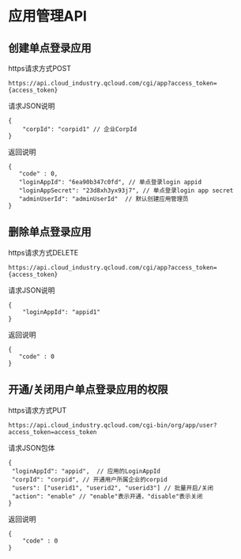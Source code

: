 # 应用管理API

## 创建单点登录应用

https请求方式POST

```
https://api.cloud_industry.qcloud.com/cgi/app?access_token={access_token}
```

请求JSON说明

```
{
    "corpId": "corpid1" // 企业CorpId
}
```

返回说明

```
{
   "code" : 0,
   "loginAppId": "6ea90b347c0fd", // 单点登录login appid
   "loginAppSecret": "23d8xh3yx93j7", // 单点登录login app secret
   "adminUserId": "adminUserId"  // 默认创建应用管理员
}
```

## 删除单点登录应用

https请求方式DELETE

```
https://api.cloud_industry.qcloud.com/cgi/app?access_token={access_token}
```

请求JSON说明

```
{
    "loginAppId": "appid1" 
}
```

返回说明

```
{
   "code" : 0
}
```


## 开通/关闭用户单点登录应用的权限

https请求方式PUT

```
https://api.cloud_industry.qcloud.com/cgi-bin/org/app/user?access_token=access_token
```


请求JSON包体

```
{
 "loginAppId": "appid",  // 应用的LoginAppId
 "corpId": "corpid", // 开通用户所属企业的corpid
 "users": ["userid1", "userid2", "userid3"] // 批量开启/关闭
 "action": "enable" // "enable"表示开通，"disable"表示关闭
}
```

返回说明

```
{
    "code" : 0
}
```